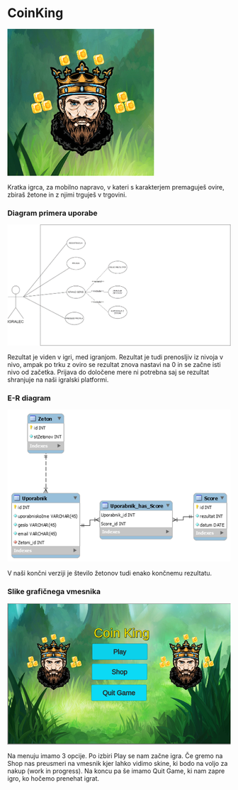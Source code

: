 # CoinKing  
![alt text](4.png)

Kratka igrca, za mobilno napravo, v kateri s karakterjem premaguješ ovire, zbiraš žetone in z njimi trguješ v trgovini.

### Diagram primera uporabe

 ![alt text](1.png)
 
 Rezultat je viden v igri, med igranjom. Rezultat je tudi prenosljiv iz nivoja v nivo, ampak po trku z oviro se rezultat znova nastavi na 0 in se začne isti nivo od začetka. Prijava do določene mere ni potrebna saj se rezultat shranjuje na naši igralski platformi.

### E-R diagram 

  ![alt text](2.png)
  
  V naši končni verziji je število žetonov tudi enako končnemu rezultatu.

### Slike grafičnega vmesnika

 ![alt text](3.png)

Na menuju imamo 3 opcije. Po izbiri Play se nam začne igra. Če gremo na Shop nas preusmeri na vmesnik kjer lahko vidimo skine, ki bodo na voljo za nakup (work in progress). Na koncu pa še imamo Quit Game, ki nam zapre igro, ko hočemo prenehat igrat.


